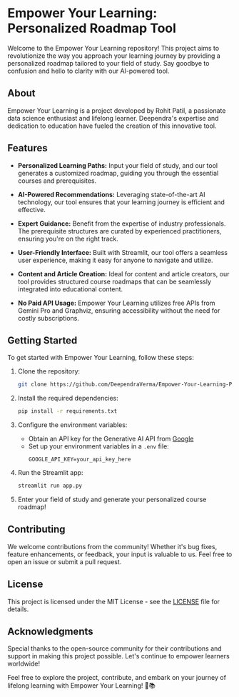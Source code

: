 # Empower Your Learning: Personalized Roadmap Tool

Welcome to the Empower Your Learning repository! This project aims to revolutionize the way you approach your learning journey by providing a personalized roadmap tailored to your field of study. Say goodbye to confusion and hello to clarity with our AI-powered tool.

## About

Empower Your Learning is a project developed by Rohit Patil, a passionate data science enthusiast and lifelong learner. Deependra's expertise and dedication to education have fueled the creation of this innovative tool.

## Features

- **Personalized Learning Paths:** Input your field of study, and our tool generates a customized roadmap, guiding you through the essential courses and prerequisites.
  
- **AI-Powered Recommendations:** Leveraging state-of-the-art AI technology, our tool ensures that your learning journey is efficient and effective.

- **Expert Guidance:** Benefit from the expertise of industry professionals. The prerequisite structures are curated by experienced practitioners, ensuring you're on the right track.

- **User-Friendly Interface:** Built with Streamlit, our tool offers a seamless user experience, making it easy for anyone to navigate and utilize.

- **Content and Article Creation:** Ideal for content and article creators, our tool provides structured course roadmaps that can be seamlessly integrated into educational content.

- **No Paid API Usage:** Empower Your Learning utilizes free APIs from Gemini Pro and Graphviz, ensuring accessibility without the need for costly subscriptions.

## Getting Started

To get started with Empower Your Learning, follow these steps:

1. Clone the repository:
   ```bash
   git clone https://github.com/DeependraVerma/Empower-Your-Learning-Personalized-Roadmap-Tool.git
   ```

2. Install the required dependencies:
   ```bash
   pip install -r requirements.txt
   ```

3. Configure the environment variables:
   - Obtain an API key for the Generative AI API from [Google](https://cloud.google.com/)
   - Set up your environment variables in a `.env` file:
     ```dotenv
     GOOGLE_API_KEY=your_api_key_here
     ```

4. Run the Streamlit app:
   ```bash
   streamlit run app.py
   ```

5. Enter your field of study and generate your personalized course roadmap!

## Contributing

We welcome contributions from the community! Whether it's bug fixes, feature enhancements, or feedback, your input is valuable to us. Feel free to open an issue or submit a pull request.

## License

This project is licensed under the MIT License - see the [LICENSE](LICENSE) file for details.

## Acknowledgments

Special thanks to the open-source community for their contributions and support in making this project possible. Let's continue to empower learners worldwide!

Feel free to explore the project, contribute, and embark on your journey of lifelong learning with Empower Your Learning! 🚀📚
